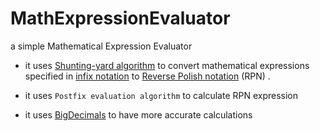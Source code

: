 # MathExpressionEvaluator

a simple Mathematical Expression Evaluator

- it uses [Shunting-yard algorithm](<https://en.wikipedia.org/wiki/Shunting-yard_algorithm>) to convert mathematical expressions specified in [infix notation](https://en.wikipedia.org/wiki/Infix_notation) to  [Reverse Polish notation](https://en.wikipedia.org/wiki/Reverse_Polish_notation) (RPN) .

- it uses `Postfix evaluation algorithm` to calculate RPN expression
- it uses [BigDecimals](<https://docs.oracle.com/javase/7/docs/api/java/math/BigDecimal.html>) to have more accurate calculations

